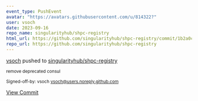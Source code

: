 ```yaml
---
event_type: PushEvent
avatar: "https://avatars.githubusercontent.com/u/814322?"
user: vsoch
date: 2023-09-16
repo_name: singularityhub/shpc-registry
html_url: https://github.com/singularityhub/shpc-registry/commit/1b2a0c28f36424e85aa842d3f5fbb8d78f60ae01
repo_url: https://github.com/singularityhub/shpc-registry
---
```


<a href='https://github.com/vsoch' target='_blank'>vsoch</a> pushed to <a href='https://github.com/singularityhub/shpc-registry' target='_blank'>singularityhub/shpc-registry</a>

<small>remove deprecated consul

Signed-off-by: vsoch <vsoch@users.noreply.github.com></small>

<a href='https://github.com/singularityhub/shpc-registry/commit/1b2a0c28f36424e85aa842d3f5fbb8d78f60ae01' target='_blank'>View Commit</a>